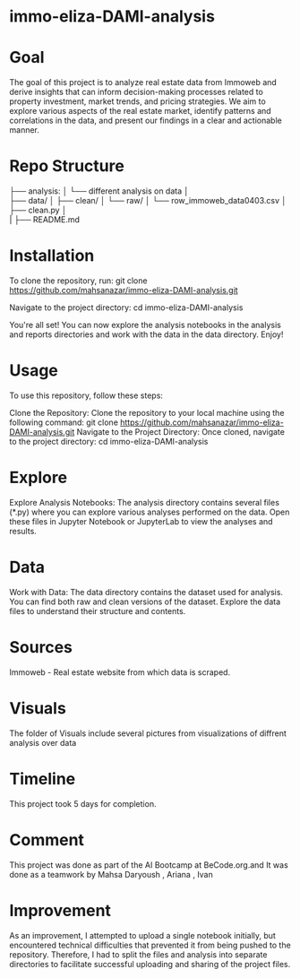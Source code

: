 # immo-eliza-DAMI-analysis
# Goal
The goal of this project is to analyze real estate data from Immoweb and derive insights that can inform decision-making processes related to property investment, market trends, and pricing strategies. We aim to explore various aspects of the real estate market, identify patterns and correlations in the data, and present our findings in a clear and actionable manner.
# Repo Structure
├── analysis: 
│   └── different analysis on data
│       
├── data/
│   ├── clean/
│   └── raw/
│       └── row_immoweb_data0403.csv
│
├── clean.py
│   
|
├── README.md

# Installation
To clone the repository, run:
git clone https://github.com/mahsanazar/immo-eliza-DAMI-analysis.git

Navigate to the project directory:
cd immo-eliza-DAMI-analysis

You're all set! You can now explore the analysis notebooks in the analysis and reports directories and work with the data in the data directory. Enjoy!

# Usage
To use this repository, follow these steps:

Clone the Repository:
Clone the repository to your local machine using the following command:
git clone https://github.com/mahsanazar/immo-eliza-DAMI-analysis.git
Navigate to the Project Directory:
Once cloned, navigate to the project directory:
cd immo-eliza-DAMI-analysis

# Explore
Explore Analysis Notebooks:
The analysis directory contains several files (*.py) where you can explore various analyses performed on the data. Open these files in Jupyter Notebook or JupyterLab to view the analyses and results.
# Data
Work with Data:
The data directory contains the dataset used for analysis. You can find both raw and clean versions of the dataset. Explore the data files to understand their structure and contents.
# Sources
Immoweb - Real estate website from which data is scraped.
# Visuals
The folder of Visuals include several pictures from visualizations of diffrent analysis over data
# Timeline
This project took 5 days for completion.

# Comment
This project was done as part of the AI Bootcamp at BeCode.org.and It was done as a teamwork by Mahsa
Daryoush , Ariana , Ivan
# Improvement
As an improvement, I attempted to upload a single notebook initially, but encountered technical difficulties that prevented it from being pushed to the repository. Therefore, I had to split the files and analysis into separate directories to facilitate successful uploading and sharing of the project files.


